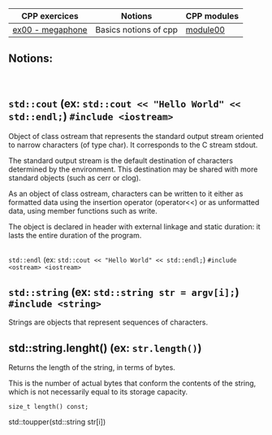 | CPP exercices |     Notions    | CPP modules
|----------|----------|----------|
| [ex00 - megaphone](https://github.com/Elwoll/r4-cpp/tree/main/module_00/ex00) | Basics notions of cpp  | [module00](https://github.com/Elwoll/r4-cpp/tree/main/module_00) |

Notions: 
---
</br>


`std::cout` (ex: `std::cout << "Hello World" << std::endl;`) `#include <iostream>`
---

Object of class ostream that represents the standard output stream oriented to narrow characters (of type char). It corresponds to the C stream stdout.

The standard output stream is the default destination of characters determined by the environment. This destination may be shared with more standard objects (such as cerr or clog).

As an object of class ostream, characters can be written to it either as formatted data using the insertion operator (operator<<) or as unformatted data, using member functions such as write.

The object is declared in header <iostream> with external linkage and static duration: it lasts the entire duration of the program.
</br>
</br>

`std::endl` (ex: `std::cout << "Hello World" << std::endl;`) `#include <ostream> <iostream>`

`std::string` (ex: `std::string str = argv[i];`) `#include <string>`
---
Strings are objects that represent sequences of characters.
</br>

std::string.lenght() (ex: `str.length()`)  
---
Returns the length of the string, in terms of bytes.

This is the number of actual bytes that conform the contents of the string, which is not necessarily equal to its storage capacity.

`size_t length() const;`
</br>

std::toupper(std::string str[i])
